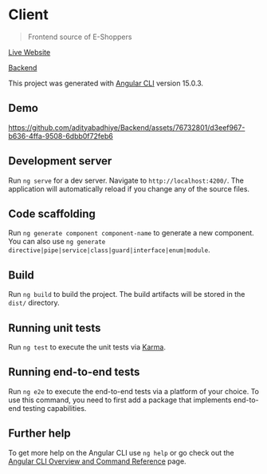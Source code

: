 # Client

> Frontend source of E-Shoppers

[Live Website](https://www.eshoppers.me/) 

[Backend](https://github.com/adityabadhiye/ecom-backend)

This project was generated with [Angular CLI](https://github.com/angular/angular-cli) version 15.0.3.

## Demo

https://github.com/adityabadhiye/Backend/assets/76732801/d3eef967-b636-4ffa-9508-6dbb0f72feb6

## Development server

Run `ng serve` for a dev server. Navigate to `http://localhost:4200/`. The application will automatically reload if you change any of the source files.

## Code scaffolding

Run `ng generate component component-name` to generate a new component. You can also use `ng generate directive|pipe|service|class|guard|interface|enum|module`.

## Build

Run `ng build` to build the project. The build artifacts will be stored in the `dist/` directory.

## Running unit tests

Run `ng test` to execute the unit tests via [Karma](https://karma-runner.github.io).

## Running end-to-end tests

Run `ng e2e` to execute the end-to-end tests via a platform of your choice. To use this command, you need to first add a package that implements end-to-end testing capabilities.

## Further help

To get more help on the Angular CLI use `ng help` or go check out the [Angular CLI Overview and Command Reference](https://angular.io/cli) page.
